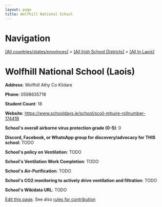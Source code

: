 ```yaml
---
layout: page
title: Wolfhill National School
---
```

# Navigation

[[All countries/states/provinces]](../../..) > [[All Irish School Districts]](../..) > [[All In Laois]](..)

# Wolfhill National School (Laois)

**Address**: Wolfhill Athy Co Kildare

**Phone**: 0598635718

**Student Count**: 18

**Website**: <https://www.schooldays.ie/school/scoil-mhuire-rollnumber-17441B>

**School's overall airborne virus protection grade (0-5)**: 0

**Discord, Facebook, or WhatsApp group for discovery/advocacy for THIS school**: TODO

**School's policy on Ventilation**: TODO

**School's Ventilation Work Completion**: TODO

**School's Air-Purification**: TODO

**School's CO2 monitoring to actively drive ventilation and filtration**: TODO

**School's Wikidata URL**: TODO


[Edit this page](https://github.com/ventilate-schools/Ireland/edit/main/./Laois/Wolfhill_National_School.md). See also [rules for contribution](../../../contribution-rules/)